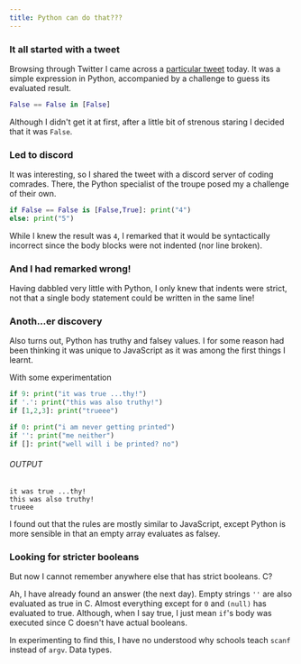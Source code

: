 ```yaml
---
title: Python can do that???
---
```


### It all started with a tweet

Browsing through Twitter I came across a
[particular tweet](https://twitter.com/svpino/status/1490385489601257472)
today. It was a simple expression in Python, accompanied by a challenge to
guess its evaluated result.

```python
False == False in [False]
```

Although I didn't get it at first, after a little bit of strenous staring
I decided that it was `False`.

### Led to discord

It was interesting, so I shared the tweet with a discord server of coding
comrades. There, the Python specialist of the troupe posed my a challenge
of their own.

```python
if False == False is [False,True]: print("4")
else: print("5")
```

While I knew the result was `4`, I remarked that it would be syntactically
incorrect since the body blocks were not indented (nor line broken).

### And I had remarked wrong!

Having dabbled very little with Python, I only
knew that indents were strict, not that a single body statement could be
written in the same line!

### Anoth...er discovery

Also turns out, Python has truthy and falsey values. I for some reason had
been thinking it was unique to JavaScript as it was among the first things
I learnt.

With some experimentation

```python
if 9: print("it was true ...thy!")
if '.': print("this was also truthy!")
if [1,2,3]: print("trueee")

if 0: print("i am never getting printed")
if '': print("me neither")
if []: print("well will i be printed? no")
```

###### OUTPUT

```output
it was true ...thy!
this was also truthy!
trueee
```

I found out that the rules are mostly similar to JavaScript, except Python
is more sensible in that an empty array evaluates as falsey.

### Looking for stricter booleans

But now I cannot remember anywhere else that has strict booleans. C?

Ah, I have already found an answer (the next day). Empty strings `''` are also evaluated
as true in C. Almost everything except for `0` and `(null)` has evaluated
to true. Although, when I say true, I just mean `if`'s body was executed
since C doesn't have actual booleans.

In experimenting to find this, I have no understood why
schools teach `scanf` instead of `argv`. Data types.

